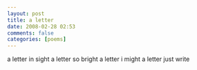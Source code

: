 ```yaml
---
layout: post
title: a letter
date: 2008-02-28 02:53
comments: false
categories: [poems]
---
```


a letter in sight
a letter so bright
a letter i might
a letter just write
